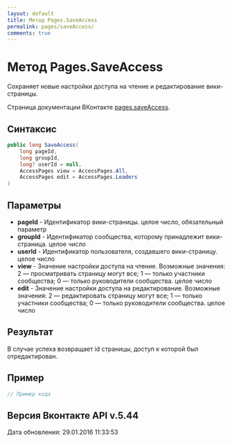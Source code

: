 ```yaml
---
layout: default
title: Метод Pages.SaveAccess
permalink: pages/saveAccess/
comments: true
---
```

# Метод Pages.SaveAccess
Сохраняет новые настройки доступа на чтение и редактирование вики-страницы.

Страница документации ВКонтакте [pages.saveAccess](https://vk.com/dev/pages.saveAccess).

## Синтаксис
``` csharp
public long SaveAccess(
	long pageId,
	long groupId,
	long? userId = null,
	AccessPages view = AccessPages.All,
	AccessPages edit = AccessPages.Leaders
)
```

## Параметры
+ **pageId** - Идентификатор вики-страницы. целое число, обязательный параметр
+ **groupId** - Идентификатор сообщества, которому принадлежит вики-страница. целое число
+ **userId** - Идентификатор пользователя, создавшего вики-страницу. целое число
+ **view** - Значение настройки доступа на чтение. Возможные значения: 
2 — просматривать страницу могут все; 
1 — только участники сообщества; 
0 — только руководители сообщества. 
целое число
+ **edit** - Значение настройки доступа на редактирование. Возможные значения: 
2 — редактировать страницу могут все; 
1 — только участники сообщества; 
0 — только руководители сообщества. 
целое число

## Результат
В случае успеха возвращает id страницы, доступ к которой был отредактирован.

## Пример
``` csharp
// Пример кода
```

## Версия Вконтакте API v.5.44
Дата обновления: 29.01.2016 11:33:53
